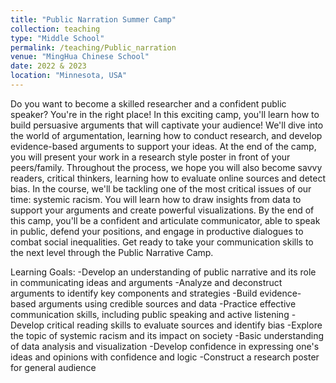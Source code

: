 ```yaml
---
title: "Public Narration Summer Camp"
collection: teaching
type: "Middle School"
permalink: /teaching/Public_narration
venue: "MingHua Chinese School"
date: 2022 & 2023
location: "Minnesota, USA"
---
```


Do you want to become a skilled researcher and a confident public speaker? You're in the right place! In this exciting camp, you'll learn how to build persuasive arguments that will captivate your audience! We'll dive into the world of argumentation, learning how to conduct research, and develop evidence-based arguments to support your ideas. At the end of the camp, you will present your work in a research style poster in front of your peers/family. Throughout the process, we hope you will also become savvy readers, critical thinkers, learning how to evaluate online sources and detect bias. In the course, we'll be tackling one of the most critical issues of our time: systemic racism. You will learn how to draw insights from data to support your arguments and create powerful visualizations. By the end of this camp, you'll be a confident and articulate communicator, able to speak in public, defend your positions, and engage in productive dialogues to combat social inequalities. Get ready to take your communication skills to the next level through the Public Narrative Camp. 

Learning Goals:
-Develop an understanding of public narrative and its role in communicating ideas and arguments
-Analyze and deconstruct arguments to identify key components and strategies
-Build evidence-based arguments using credible sources and data
-Practice effective communication skills, including public speaking and active listening
-Develop critical reading skills to evaluate sources and identify bias
-Explore the topic of systemic racism and its impact on society
-Basic understanding of data analysis and visualization
-Develop confidence in expressing one's ideas and opinions with confidence and logic
-Construct a research poster for general audience

